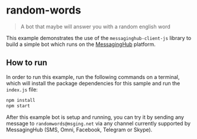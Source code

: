 # random-words
> A bot that maybe will answer you with a random english word

This example demonstrates the use of the `messaginghub-client-js` library to build a simple bot which runs on the [MessagingHub](http://omni.messaginghub.io) platform.

## How to run
In order to run this example, run the following commands on a terminal, which will install the package dependencies for this sample and run the `index.js` file:
```bash
npm install
npm start
```

After this example bot is setup and running, you can try it by sending any message to `randomwords@msging.net` via any channel currently supported by MessagingHub (SMS, Omni, Facebook, Telegram or Skype).
